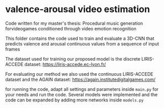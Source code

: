 # valence-arousal video estimation

Code written for my master's thesis: Procedural music generation forvideogames conditioned through video emotion recognition

This folder contains the code used to train and evaluate a 3D-CNN that predicts valence and arousal continuous values from a sequence of input frames

The dataset used for training our proposed model is the discrete LIRIS-ACCEDE dataset: https://liris-accede.ec-lyon.fr/

For evaluating our method we also used the continuous LIRIS-ACCEDE dataset and the AGAIN dataset: https://again.institutedigitalgames.com/


for running the code, adapt all settings and parameters inside `main.py` for your needs and run the code. Several models were implemented and the code can be expanded by adding more networks inside `models.py`
